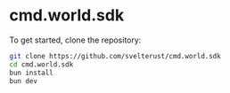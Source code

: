 # cmd.world.sdk

To get started, clone the repository:

```sh
git clone https://github.com/svelterust/cmd.world.sdk
cd cmd.world.sdk
bun install
bun dev
```
